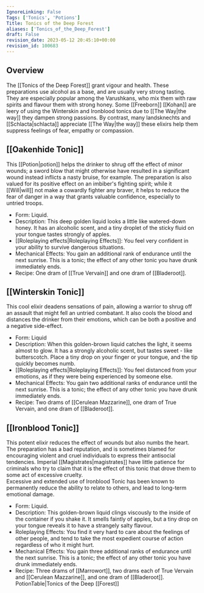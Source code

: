 ```yaml
---
IgnoreLinking: False
Tags: ['Tonics', 'Potions']
Title: Tonics of the Deep Forest
aliases: ['Tonics_of_the_Deep_Forest']
draft: False
revision_date: 2023-05-12 20:45:10+00:00
revision_id: 100683
---
```


## Overview
The [[Tonics of the Deep Forest]] grant vigour and health. These preparations use alcohol as a base, and are usually very strong tasting. They are especially popular among the Varushkans, who mix them with raw spirits and flavour them with strong honey. Some [[Freeborn]] [[Kohan]] are leery of using the Winterskin and Ironblood tonics due to [[The Way|the way]] they dampen strong passions. By contrast, many landsknechts and [[Schlacta|schlacta]] appreciate [[The Way|the way]] these elixirs help them suppress feelings of fear, empathy or compassion.
## [[Oakenhide Tonic]]
This [[Potion|potion]] helps the drinker to shrug off the effect of minor wounds; a sword blow that might otherwise have resulted in a significant wound instead inflicts a nasty bruise, for example. The preparation is also valued for its positive effect on an imbiber's fighting spirit; while it [[Will|will]] not make a cowardly fighter any braver, it helps to reduce the fear of danger in a way that grants valuable confidence, especially to untried troops.
* Form: Liquid.
* Description: This deep golden liquid looks a little like watered-down honey. It has an alcoholic scent, and a tiny droplet of the sticky fluid on your tongue tastes strongly of apples.
* [[Roleplaying effects|Roleplaying Effects]]: You feel very confident in your ability to survive dangerous situations.
* Mechanical Effects: You gain an additional rank of endurance until the next sunrise. This is a tonic; the effect of any other tonic you have drunk immediately ends.
* Recipe: One dram of [[True Vervain]] and one dram of [[Bladeroot]].
## [[Winterskin Tonic]]
This cool elixir deadens sensations of pain, allowing a warrior to shrug off an assault that might fell an untried combatant. It also cools the blood and distances the drinker from their emotions, which can be both a positive and a negative side-effect.
* Form: Liquid
* Description: When this golden-brown liquid catches the light, it seems almost to glow. It has a strongly alcoholic scent, but tastes sweet - like butterscotch. Place a tiny drop on your finger or your tongue, and the tip quickly becomes numb.
* [[Roleplaying effects|Roleplaying Effects]]: You feel distanced from your emotions, as if they were being experienced by someone else.
* Mechanical Effects: You gain two additional ranks of endurance until the next sunrise. This is a tonic; the effect of any other tonic you have drunk immediately ends.
* Recipe: Two drams of [[Cerulean Mazzarine]], one dram of True Vervain, and one dram of [[Bladeroot]].
## [[Ironblood Tonic]]
This potent elixir reduces the effect of wounds but also numbs the heart. The preparation has a bad reputation, and is sometimes blamed for encouraging violent and cruel individuals to express their antisocial tendencies. Imperial [[Magistrates|magistrates]] have little patience for criminals who try to claim that it is the effect of this tonic that drove them to some act of excessive cruelty.  
Excessive and extended use of Ironblood Tonic has been known to permanently reduce the ability to relate to others, and lead to long-term emotional damage.
* Form: Liquid.
* Description: This golden-brown liquid clings viscously to the inside of the container if you shake it. It smells faintly of apples, but a tiny drop on your tongue reveals it to have a strangely salty flavour.
* Roleplaying Effects: You find it very hard to care about the feelings of other people, and tend to take the most expedient course of action regardless of who it might hurt.
* Mechanical Effects: You gain three additional ranks of endurance until the next sunrise. This is a tonic; the effect of any other tonic you have drunk immediately ends.
* Recipe: Three drams of [[Marrowort]], two drams each of True Vervain and [[Cerulean Mazzarine]], and one dram of [[Bladeroot]].
PotionTable|Tonics of the Deep [[Forest]]